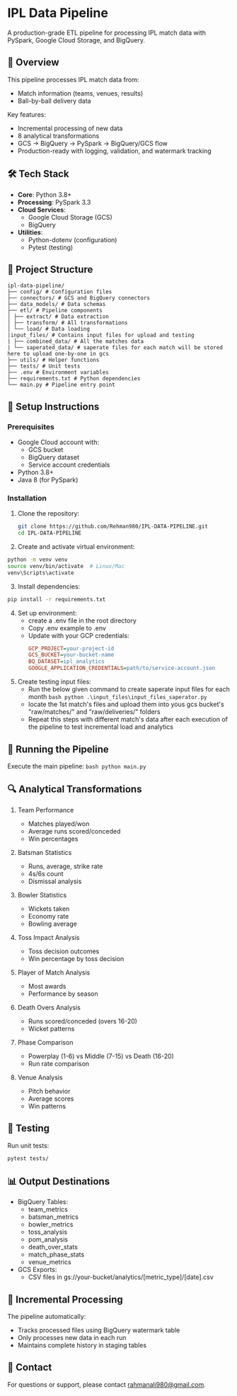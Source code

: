 # IPL Data Pipeline

A production-grade ETL pipeline for processing IPL match data with PySpark, Google Cloud Storage, and BigQuery.

## 📌 Overview

This pipeline processes IPL match data from:
- Match information (teams, venues, results)
- Ball-by-ball delivery data

Key features:
- Incremental processing of new data
- 8 analytical transformations
- GCS → BigQuery → PySpark → BigQuery/GCS flow
- Production-ready with logging, validation, and watermark tracking

## 🛠️ Tech Stack

- **Core**: Python 3.8+
- **Processing**: PySpark 3.3
- **Cloud Services**:
  - Google Cloud Storage (GCS)
  - BigQuery
- **Utilities**:
  - Python-dotenv (configuration)
  - Pytest (testing)

## 📂 Project Structure
```
ipl-data-pipeline/
├── config/ # Configuration files
├── connectors/ # GCS and BigQuery connectors
├── data_models/ # Data schemas
├── etl/ # Pipeline components
│ ├── extract/ # Data extraction
│ ├── transform/ # All transformations
│ └── load/ # Data loading
|input_files/ # Contains input files for upload and testing
| ├── combined_data/ # All the matches data
| └── saperated_data/ # saperate files for each match will be stored here to upload one-by-one in gcs
├── utils/ # Helper functions
├── tests/ # Unit tests
├── .env # Environment variables
├── requirements.txt # Python dependencies
└── main.py # Pipeline entry point
```

## 🔧 Setup Instructions

### Prerequisites
- Google Cloud account with:
  - GCS bucket
  - BigQuery dataset
  - Service account credentials
- Python 3.8+
- Java 8 (for PySpark)

### Installation
1. Clone the repository:
   ```bash
   git clone https://github.com/Rehman980/IPL-DATA-PIPELINE.git
   cd IPL-DATA-PIPELINE

2. Create and activate virtual environment:
  ```bash
  python -m venv venv
  source venv/bin/activate  # Linux/Mac
  venv\Scripts\activate  
  ```
3. Install dependencies:
  ```bash
  pip install -r requirements.txt
  ```
4. Set up environment:
   * create a .env file in the root directory
   * Copy .env example to .env
   * Update with your GCP credentials:
      ```ini
      GCP_PROJECT=your-project-id
      GCS_BUCKET=your-bucket-name
      BQ_DATASET=ipl_analytics
      GOOGLE_APPLICATION_CREDENTIALS=path/to/service-account.json
      ```
 5. Create testing input files:
       * Run the below given command to create saperate input files for each month
             ```bash
             python .\input_files\input_files_saperator.py
             ```
       * locate the 1st match's files and upload them into yous gcs bucket's "raw/matches/" and "raw/deliveries/" folders
       * Repeat this steps with different match's data after each execution of the pipeline to test incremental load and analytics
     
  ## 🚀 Running the Pipeline
  Execute the main pipeline:
    ```bash
    python main.py
    ```

  ## 🔍 Analytical Transformations
  1. Team Performance
      * Matches played/won
      * Average runs scored/conceded
      * Win percentages

  2. Batsman Statistics
      * Runs, average, strike rate
      * 4s/6s count
      * Dismissal analysis

  3. Bowler Statistics
      * Wickets taken
      * Economy rate
      * Bowling average

  4. Toss Impact Analysis
      * Toss decision outcomes
      * Win percentage by toss decision

  5. Player of Match Analysis
      * Most awards
      * Performance by season

  6. Death Overs Analysis
      * Runs scored/conceded (overs 16-20)
      * Wicket patterns

  7. Phase Comparison
      * Powerplay (1-6) vs Middle (7-15) vs Death (16-20)
      * Run rate comparison

  8. Venue Analysis
      * Pitch behavior
      * Average scores
      * Win patterns

  ## 🧪 Testing
  Run unit tests:
  ```bash
  pytest tests/
  ```
  
  ## 📊 Output Destinations
  * BigQuery Tables:
    * team_metrics
    * batsman_metrics
    * bowler_metrics
    * toss_analysis
    * pom_analysis
    * death_over_stats
    * match_phase_stats
    * venue_metrics
  * GCS Exports:
    * CSV files in gs://your-bucket/analytics/[metric_type]/[date].csv

  ## 🔄 Incremental Processing
  The pipeline automatically:
  * Tracks processed files using BigQuery watermark table
  * Only processes new data in each run
  * Maintains complete history in staging tables

  ## 📧 Contact
  For questions or support, please contact rahmanali980@gmail.com.
